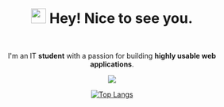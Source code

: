 <div align="center">
<h1><img src="https://emojis.slackmojis.com/emojis/images/1531849430/4246/blob-sunglasses.gif?1531849430" width="30"/> Hey! Nice to see you.</h1>

<br>

<p> I'm an IT <strong>student</strong> with a passion for building <strong>highly usable web applications</strong>.</p>

<img src="./img/ongDev.webp">

<br>

<!--   <a href="https://github.com/NhamNgocTuanAnh" class="rich-diff-level-one">
    <img src="https://github-readme-stats.vercel.app/api?username=NhamNgocTuanAnh&icon_color=586069&text_color=586069&bg_color=fff&line_height=30&hide_title=true&title_color=0366d6" alt="annt's Stats" >
  </a> -->
  
[![Top Langs](https://github-readme-stats.vercel.app/api/top-langs/?username=NhamNgocTuanAnh&layout=compact)](https://github.com/NhamNgocTuanAnh/github-readme-stats)

<!---
<br>

  <a target="_blank" rel="noopener noreferrer" href= "https://www.youtube.com/channel/UCLAeh5SDjUBOjnE8HTXJLGw">
    <img src="./img/icons/youtube.svg" width="26px"/>
  </a>
  &emsp;
  <a target="_blank" rel="noopener noreferrer" href= "https://photos.app.goo.gl/DHmPLryYPK4fp2xDA">
    <img src="./img/icons/photos.svg" width="26px"/>
  </a>
  &emsp;
  <a target="_blank" rel="noopener noreferrer" href="http://thuanpham2311.github.io/">
    <img src="./img/icons/blog.svg" width="26px"/>
  </a>
  &emsp;
  <a target="_blank" rel="noopener noreferrer" href="https://www.youtube.com/playlist?list=PLiK7Zu7FR9jVJyURcW5nmXveGzJ1DAvf5">
    <img src="./img/icons/music.svg" width="26px"/>
  </a>
  &emsp;
  <a target="_blank" rel="noopener noreferrer" href="https://m.me/thuanpham2311">
    <img src="./img/icons/chat.svg" width="26px"/>
  </a>
  &emsp;
  <a target="_blank" rel="noopener noreferrer" href="mailto:phamtanthuan2311@gmail.com">
    <img src="./img/icons/gmail.svg" width="26px"/>
  </a>
  &emsp;
  <a target="_blank" rel="noopener noreferrer" href="http://linkedin.com/in/thuanpham2311">
    <img src="./img/icons/linkedin.svg" width="26px"/>
  </a>
  &emsp;
  <a target="_blank" rel="noopener noreferrer" href="https://paypal.me/tp2311">
    <img src="./img/icons/paypal.svg" width="26px"/>
  </a>
<br>
--->
</div>

<!---
NhamNgocTuanAnh/NhamNgocTuanAnh is a ✨ special ✨ repository because its `README.md` (this file) appears on your GitHub profile.
You can click the Preview link to take a look at your changes.
--->
